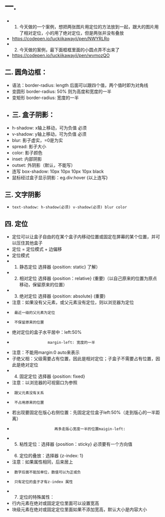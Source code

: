 # 一.
- 1. 今天做的一个案例，想把两张图片用定位的方法放到一起，跟大的图片用了相对定位，小的用了绝对定位，但是两张并没有叠放
-  https://codepen.io/luckiikawayii/pen/NWYRLRo
- 2. 今天做的案例，最下面框框里面的小圆点弄不出来了
- https://codepen.io/luckiikawayii/pen/wvmozQO

## 二. 圆角边框： 

- 语法：border-radius: length  后面可以跟四个值，两个值时即为对角线
- 变圆形  border-radius: 50%  则为高度和宽度的一半
- 变矩形  border-radius: 宽度的一半
- ## 三. 盒子阴影：
- h-shadow: x轴上移动，可为负值 必须
- v-shadow: y轴上移动，可为负值 必须
- blur: 影子虚实，=0是为实 
- spread: 影子大小
- color: 影子颜色
- inset: 内部阴影
- outset: 外阴影（默认，不能写）
- 连写 box-shadow: 10px 10px 10px 10px black
- 鼠标经过盒子显示阴影：eg.div:hover {以上连写}

## 三. 文字阴影

- `text-shadow: h-shadow(必须) v-shadow(必须) blur color`

## 四. 定位

- 定位可以让盒子自由的在某个盒子内移动位置或固定在屏幕的某个位置，并可以压住其他盒子
- 定位 = 定位模式 + 边偏移
- 定位模式  
- 1. 静态定位  选择器 {position: static}  了解）
- 2. 相对定位  选择器 {position：relative} (重要)（以自己原来的位置为原点移动，保留原来的位置）
- 3. 绝对定位  选择器 {position: absolute} (重要) 
- 注意：如果没有父元素，或父元素没有定位，则以浏览器为定位
-      最近一级的父元素为定位
-      不保留原来的位置
- 绝对定位的盒子水平居中：left:50%
-                     margin-left: 宽度的一半
- 注意：不能用margin:0 auto来表示                       
- 子绝父相：父级需要占有位置，因此是相对定位；子盒子不需要占有位置，因此是绝对定位
- 4. 固定定位  选择器 {position: fixed}
- 注意：以浏览器的可视窗口为参照
-      跟父元素没有关系
-      不占用原来的位置
- 若出现要固定在版心右侧位置：先固定定位盒子left:50%（走到版心的一半距离）
-                        再多走版心宽度一半的位置maigin-left:  
- 5. 粘性定位：选择器 {position：sticky} 必须要有一个方向值                      
- 6. 定位的叠放：选择器 {z-index: 1}
- 注意：如果属性相同，后来居上
-      数字后面不能加单位，数值可以为正或负
-      只有定位的盒子才有z-index 属性
- 7. 定位的特殊属性：
- 行内元素在绝对或固定定位里面可以设置宽高
-  块级元素在绝对或固定定位里面如果不添加宽高，默认大小是内容大小    
